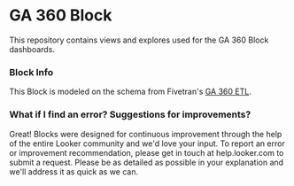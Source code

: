 # GA 360 Block

This repository contains views and explores used for the GA 360 Block dashboards.

### Block Info

This Block is modeled on the schema from Fivetran's [GA 360 ETL](https://fivetran.com/directory/google-analytics-360).


### What if I find an error? Suggestions for improvements?

Great! Blocks were designed for continuous improvement through the help of the entire Looker community and we'd love your input. To report an error or improvement recommendation, please get in touch at help.looker.com to submit a request. Please be as detailed as possible in your explanation and we'll address it as quick as we can.
